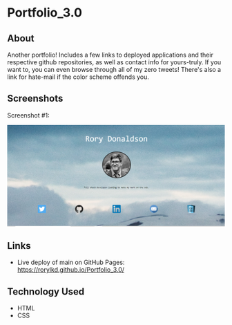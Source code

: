 # Portfolio_3.0

## About

Another portfolio! Includes a few links to deployed applications and their respective github repositories, as well as contact info for yours-truly. If you want to, you can even browse through all of my zero tweets! There's also a link for hate-mail if the color scheme offends you.

## Screenshots

Screenshot #1:

![Screenshot #1:](assets/screenshotPortfolio.png)


## Links

- Live deploy of main on GitHub Pages: https://rorylkd.github.io/Portfolio_3.0/ 


## Technology Used

- HTML
- CSS
